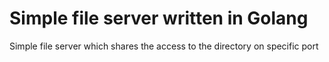 # Simple file server written in Golang
Simple file server which shares the access to the directory on specific port
